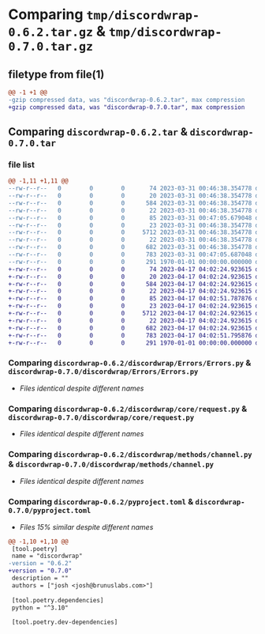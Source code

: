 # Comparing `tmp/discordwrap-0.6.2.tar.gz` & `tmp/discordwrap-0.7.0.tar.gz`

## filetype from file(1)

```diff
@@ -1 +1 @@
-gzip compressed data, was "discordwrap-0.6.2.tar", max compression
+gzip compressed data, was "discordwrap-0.7.0.tar", max compression
```

## Comparing `discordwrap-0.6.2.tar` & `discordwrap-0.7.0.tar`

### file list

```diff
@@ -1,11 +1,11 @@
--rw-r--r--   0        0        0       74 2023-03-31 00:46:38.354778 discordwrap-0.6.2/discordwrap/Auth/Auth.py
--rw-r--r--   0        0        0       20 2023-03-31 00:46:38.354778 discordwrap-0.6.2/discordwrap/Auth/__init__.py
--rw-r--r--   0        0        0      584 2023-03-31 00:46:38.354778 discordwrap-0.6.2/discordwrap/Errors/Errors.py
--rw-r--r--   0        0        0       22 2023-03-31 00:46:38.354778 discordwrap-0.6.2/discordwrap/Errors/__init__.py
--rw-r--r--   0        0        0       85 2023-03-31 00:47:05.679048 discordwrap-0.6.2/discordwrap/__init__.py
--rw-r--r--   0        0        0       23 2023-03-31 00:46:38.354778 discordwrap-0.6.2/discordwrap/core/__init__.py
--rw-r--r--   0        0        0     5712 2023-03-31 00:46:38.354778 discordwrap-0.6.2/discordwrap/core/request.py
--rw-r--r--   0        0        0       22 2023-03-31 00:46:38.354778 discordwrap-0.6.2/discordwrap/methods/__init__.py
--rw-r--r--   0        0        0      682 2023-03-31 00:46:38.354778 discordwrap-0.6.2/discordwrap/methods/channel.py
--rw-r--r--   0        0        0      783 2023-03-31 00:47:05.687048 discordwrap-0.6.2/pyproject.toml
--rw-r--r--   0        0        0      291 1970-01-01 00:00:00.000000 discordwrap-0.6.2/PKG-INFO
+-rw-r--r--   0        0        0       74 2023-04-17 04:02:24.923615 discordwrap-0.7.0/discordwrap/Auth/Auth.py
+-rw-r--r--   0        0        0       20 2023-04-17 04:02:24.923615 discordwrap-0.7.0/discordwrap/Auth/__init__.py
+-rw-r--r--   0        0        0      584 2023-04-17 04:02:24.923615 discordwrap-0.7.0/discordwrap/Errors/Errors.py
+-rw-r--r--   0        0        0       22 2023-04-17 04:02:24.923615 discordwrap-0.7.0/discordwrap/Errors/__init__.py
+-rw-r--r--   0        0        0       85 2023-04-17 04:02:51.787876 discordwrap-0.7.0/discordwrap/__init__.py
+-rw-r--r--   0        0        0       23 2023-04-17 04:02:24.923615 discordwrap-0.7.0/discordwrap/core/__init__.py
+-rw-r--r--   0        0        0     5712 2023-04-17 04:02:24.923615 discordwrap-0.7.0/discordwrap/core/request.py
+-rw-r--r--   0        0        0       22 2023-04-17 04:02:24.923615 discordwrap-0.7.0/discordwrap/methods/__init__.py
+-rw-r--r--   0        0        0      682 2023-04-17 04:02:24.923615 discordwrap-0.7.0/discordwrap/methods/channel.py
+-rw-r--r--   0        0        0      783 2023-04-17 04:02:51.795876 discordwrap-0.7.0/pyproject.toml
+-rw-r--r--   0        0        0      291 1970-01-01 00:00:00.000000 discordwrap-0.7.0/PKG-INFO
```

### Comparing `discordwrap-0.6.2/discordwrap/Errors/Errors.py` & `discordwrap-0.7.0/discordwrap/Errors/Errors.py`

 * *Files identical despite different names*

### Comparing `discordwrap-0.6.2/discordwrap/core/request.py` & `discordwrap-0.7.0/discordwrap/core/request.py`

 * *Files identical despite different names*

### Comparing `discordwrap-0.6.2/discordwrap/methods/channel.py` & `discordwrap-0.7.0/discordwrap/methods/channel.py`

 * *Files identical despite different names*

### Comparing `discordwrap-0.6.2/pyproject.toml` & `discordwrap-0.7.0/pyproject.toml`

 * *Files 15% similar despite different names*

```diff
@@ -1,10 +1,10 @@
 [tool.poetry]
 name = "discordwrap"
-version = "0.6.2"
+version = "0.7.0"
 description = ""
 authors = ["josh <josh@brunuslabs.com>"]
 
 [tool.poetry.dependencies]
 python = "^3.10"
 
 [tool.poetry.dev-dependencies]
```

